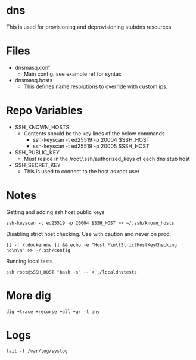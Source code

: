 # dns

This is used for provisioning and deprovisioning stubdns resources

# Files
- dnsmasq.conf
  - Main config. see example ref for syntax
- dnsmasq.hosts
  - This defines name resolutions to override with custom ips.

# Repo Variables
- SSH_KNOWN_HOSTS
  - Contents should be the key lines of the below commands
    - ssh-keyscan -t ed25519 -p 20004 $SSH_HOST
    - ssh-keyscan -t ed25519 -p 20005 $SSH_HOST
- SSH_PUBLIC_KEY
  - Must reside in the /root/.ssh/authorized_keys of each dns stub host
- SSH_SECRET_KEY
  - This is used to connect to the host as root user


# Notes
Getting and adding ssh host public keys
```
ssh-keyscan -t ed25519 -p 20004 $SSH_HOST >> ~/.ssh/known_hosts
```

Disabling strict host checking. Use with caution and never on prod.
```
[[ -f /.dockerenv ]] && echo -e "Host *\n\tStrictHostKeyChecking no\n\n" >> ~/.ssh/config
```

Running local tests
```
ssh root@$SSH_HOST "bash -s" -- < ./localdnstests
```

# More dig
```
dig +trace +recurse +all +qr -t any
```

# Logs
```
tail -f /var/log/syslog
```
